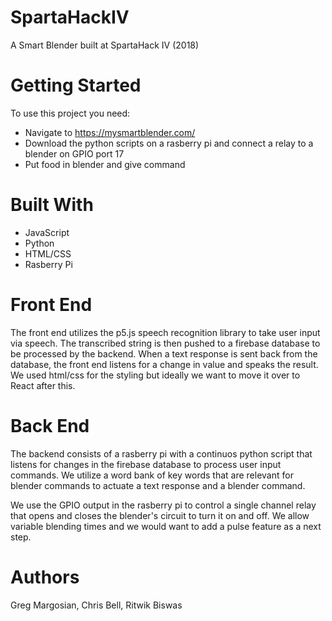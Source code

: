 # SpartaHackIV
A Smart Blender built at SpartaHack IV (2018)

# Getting Started
To use this project you need:
* Navigate to https://mysmartblender.com/
* Download the python scripts on a rasberry pi and connect a relay to a blender on GPIO port 17
* Put food in blender and give command

# Built With
* JavaScript
* Python
* HTML/CSS
* Rasberry Pi

# Front End
The front end utilizes the p5.js speech recognition library to take user input via speech. The transcribed string is then pushed to a firebase database to be processed by the backend. When a text response is sent back from the database, the front end listens for a change in value and speaks the result. We used html/css for the styling but ideally we want to move it over to React after this.

# Back End
The backend consists of a rasberry pi with a continuos python script that listens for changes in the firebase database to process user input commands. We utilize a word bank of key words that are relevant for blender commands to actuate a text response and a blender command. 

We use the GPIO output in the rasberry pi to control a single channel relay that opens and closes the blender's circuit to turn it on and off. We allow variable blending times and we would want to add a pulse feature as a next step.

# Authors
Greg Margosian, Chris Bell, Ritwik Biswas
